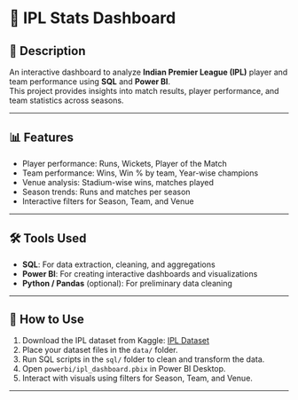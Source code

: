 # 🏏 IPL Stats Dashboard

## 📌 Description
An interactive dashboard to analyze **Indian Premier League (IPL)** player and team performance using **SQL** and **Power BI**.  
This project provides insights into match results, player performance, and team statistics across seasons.

---

## 📊 Features
- Player performance: Runs, Wickets, Player of the Match  
- Team performance: Wins, Win % by team, Year-wise champions  
- Venue analysis: Stadium-wise wins, matches played  
- Season trends: Runs and matches per season  
- Interactive filters for Season, Team, and Venue  

---

## 🛠️ Tools Used
- **SQL**: For data extraction, cleaning, and aggregations  
- **Power BI**: For creating interactive dashboards and visualizations  
- **Python / Pandas** (optional): For preliminary data cleaning  

---

## 🚀 How to Use
1. Download the IPL dataset from Kaggle: [IPL Dataset](https://www.kaggle.com/datasets/manasgarg/ipl)  
2. Place your dataset files in the `data/` folder.  
3. Run SQL scripts in the `sql/` folder to clean and transform the data.  
4. Open `powerbi/ipl_dashboard.pbix` in Power BI Desktop.  
5. Interact with visuals using filters for Season, Team, and Venue.  

---

